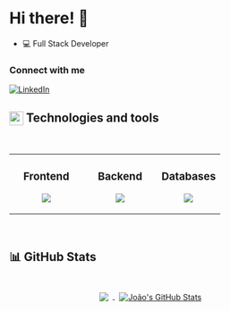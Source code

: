 <h1>Hi there! 👋</h1>

- 💻 Full Stack Developer


<h3 align="left">Connect with me</h3>

[![LinkedIn](https://img.shields.io/badge/LINKEDIN-black?style=for-the-badge&logo=linkedin&logoColor=blue)](https://www.linkedin.com/in/joao-vitor-s-d-morais/)

## <img align="center" src="https://media2.giphy.com/media/QssGEmpkyEOhBCb7e1/giphy.gif?cid=ecf05e47a0n3gi1bfqntqmob8g9aid1oyj2wr3ds3mg700bl&rid=giphy.gif" width ="25"/> Technologies and tools

<br>

<table align="center">
  <tr><td valign="top" width="35%">
  
  ### <div align="center"> Frontend </div>
  
  <p align="center">
  <img src="https://skillicons.dev/icons?i=ts,react,sass,tailwind&theme=dark&perline=6" />
  </p>
  
  </td><td valign="top" width="35%">
  
  ### <div align="center"> Backend </div>
  
  <p align="center">
  <img src="https://skillicons.dev/icons?i=python,flask,django,fastapi&theme=dark&perline=6" />
  </p>
  
  </td><td valign="top" width="30%">
  
  ### <div align="center"> Databases </div>
  
  <p align="center">
  <img src="https://skillicons.dev/icons?i=mysql,mongodb,sqlite&theme=dark&perline=6" />
  </p>
  
  </td></tr>
</table>

<br>

<!-- GitHub Stats -->
## 📊 GitHub Stats

<br>

<div align="center">
  <a href="https://github.com/JoaoVtrMorais">
    <img align="center" style="margin:0.5rem" src="https://github-readme-stats.vercel.app/api/top-langs/?username=JoaoVtrMorais&hide=html,css&title_color=e3e3e3&text_color=a3a3a3&icon_color=757575&bg_color=161617&border_color=242426" />
  </a>
  
  <a href="https://github.com/JoaoVtrMorais">
    <img align="center" style="margin:0.5rem" src="https://github-readme-stats.vercel.app/api?username=JoaoVtrMorais&show_icons=true&line_height=27&count_private=true&title_color=e3e3e3&text_color=a3a3a3&icon_color=616060&bg_color=161617&border_color=242426" alt="João's GitHub Stats" />
  </a>
</div>
